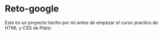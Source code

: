 # Reto-google
Este es un proyecto hecho por mi antes de empezar el curso practico de HTML y CSS de Platzi
